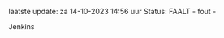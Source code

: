 laatste update: 
za 14-10-2023 14:56   uur 
Status: FAALT - fout - 
<div class="service R">Jenkins</div>